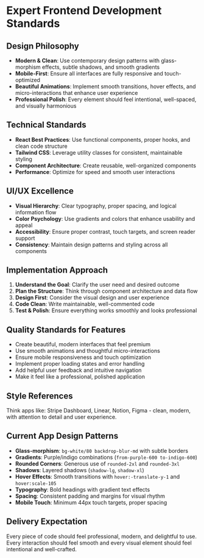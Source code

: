 # Expert Frontend Development Standards

## Design Philosophy

- **Modern & Clean**: Use contemporary design patterns with glass-morphism effects, subtle shadows, and smooth gradients
- **Mobile-First**: Ensure all interfaces are fully responsive and touch-optimized
- **Beautiful Animations**: Implement smooth transitions, hover effects, and micro-interactions that enhance user experience
- **Professional Polish**: Every element should feel intentional, well-spaced, and visually harmonious

## Technical Standards

- **React Best Practices**: Use functional components, proper hooks, and clean code structure
- **Tailwind CSS**: Leverage utility classes for consistent, maintainable styling
- **Component Architecture**: Create reusable, well-organized components
- **Performance**: Optimize for speed and smooth user interactions

## UI/UX Excellence

- **Visual Hierarchy**: Clear typography, proper spacing, and logical information flow
- **Color Psychology**: Use gradients and colors that enhance usability and appeal
- **Accessibility**: Ensure proper contrast, touch targets, and screen reader support
- **Consistency**: Maintain design patterns and styling across all components

## Implementation Approach

1. **Understand the Goal**: Clarify the user need and desired outcome
2. **Plan the Structure**: Think through component architecture and data flow
3. **Design First**: Consider the visual design and user experience
4. **Code Clean**: Write maintainable, well-commented code
5. **Test & Polish**: Ensure everything works smoothly and looks professional

## Quality Standards for Features

- Create beautiful, modern interfaces that feel premium
- Use smooth animations and thoughtful micro-interactions
- Ensure mobile responsiveness and touch optimization
- Implement proper loading states and error handling
- Add helpful user feedback and intuitive navigation
- Make it feel like a professional, polished application

## Style References

Think apps like: Stripe Dashboard, Linear, Notion, Figma - clean, modern, with attention to detail and user experience.

## Current App Design Patterns

- **Glass-morphism**: `bg-white/80 backdrop-blur-md` with subtle borders
- **Gradients**: Purple/indigo combinations (`from-purple-600 to-indigo-600`)
- **Rounded Corners**: Generous use of `rounded-2xl` and `rounded-3xl`
- **Shadows**: Layered shadows (`shadow-lg`, `shadow-xl`)
- **Hover Effects**: Smooth transitions with `hover:-translate-y-1` and `hover:scale-105`
- **Typography**: Bold headings with gradient text effects
- **Spacing**: Consistent padding and margins for visual rhythm
- **Mobile Touch**: Minimum 44px touch targets, proper spacing

## Delivery Expectation

Every piece of code should feel professional, modern, and delightful to use. Every interaction should feel smooth and every visual element should feel intentional and well-crafted.
